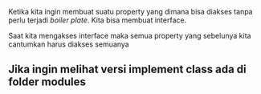 Ketika kita ingin membuat suatu property yang dimana bisa diakses tanpa perlu terjadi _boiler plate_. Kita bisa membuat interface. 

Saat kita mengakses interface maka semua property yang sebelunya kita cantumkan harus diakses semuanya

## Jika ingin melihat versi implement class ada di folder modules